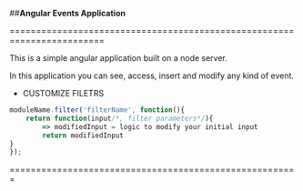 ##**Angular Events Application**

========================================================================

This is a simple angular application built on a node server.

In this application you can see, access, insert and modify any kind of event.



- CUSTOMIZE FILETRS

```javascript
moduleName.filter('filterName', function(){
	return function(input/*, filter parameters*/){
		=> modifiedInput = logic to modify your initial input
		return modifiedInput
}
});

```

=======================================================